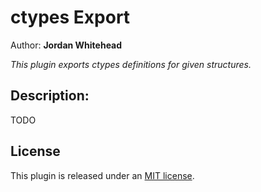 # ctypes Export
Author: **Jordan Whitehead**

_This plugin exports ctypes definitions for given structures._

## Description:
TODO

## License

This plugin is released under an [MIT license](./license).
